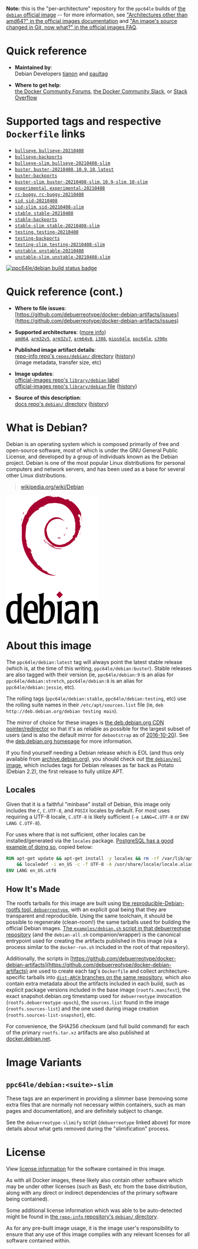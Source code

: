 <!--

********************************************************************************

WARNING:

    DO NOT EDIT "debian/README.md"

    IT IS AUTO-GENERATED

    (from the other files in "debian/" combined with a set of templates)

********************************************************************************

-->

**Note:** this is the "per-architecture" repository for the `ppc64le` builds of [the `debian` official image](https://hub.docker.com/_/debian) -- for more information, see ["Architectures other than amd64?" in the official images documentation](https://github.com/docker-library/official-images#architectures-other-than-amd64) and ["An image's source changed in Git, now what?" in the official images FAQ](https://github.com/docker-library/faq#an-images-source-changed-in-git-now-what).

# Quick reference

-	**Maintained by**:  
	Debian Developers [tianon](https://qa.debian.org/developer.php?login=tianon) and [paultag](https://qa.debian.org/developer.php?login=paultag)

-	**Where to get help**:  
	[the Docker Community Forums](https://forums.docker.com/), [the Docker Community Slack](https://dockr.ly/slack), or [Stack Overflow](https://stackoverflow.com/search?tab=newest&q=docker)

# Supported tags and respective `Dockerfile` links

-	[`bullseye`, `bullseye-20210408`](https://github.com/debuerreotype/docker-debian-artifacts/blob/66d540261facaa27482c43f25936cdff502bb924/bullseye/Dockerfile)
-	[`bullseye-backports`](https://github.com/debuerreotype/docker-debian-artifacts/blob/66d540261facaa27482c43f25936cdff502bb924/bullseye/backports/Dockerfile)
-	[`bullseye-slim`, `bullseye-20210408-slim`](https://github.com/debuerreotype/docker-debian-artifacts/blob/66d540261facaa27482c43f25936cdff502bb924/bullseye/slim/Dockerfile)
-	[`buster`, `buster-20210408`, `10.9`, `10`, `latest`](https://github.com/debuerreotype/docker-debian-artifacts/blob/66d540261facaa27482c43f25936cdff502bb924/buster/Dockerfile)
-	[`buster-backports`](https://github.com/debuerreotype/docker-debian-artifacts/blob/66d540261facaa27482c43f25936cdff502bb924/buster/backports/Dockerfile)
-	[`buster-slim`, `buster-20210408-slim`, `10.9-slim`, `10-slim`](https://github.com/debuerreotype/docker-debian-artifacts/blob/66d540261facaa27482c43f25936cdff502bb924/buster/slim/Dockerfile)
-	[`experimental`, `experimental-20210408`](https://github.com/debuerreotype/docker-debian-artifacts/blob/66d540261facaa27482c43f25936cdff502bb924/experimental/Dockerfile)
-	[`rc-buggy`, `rc-buggy-20210408`](https://github.com/debuerreotype/docker-debian-artifacts/blob/66d540261facaa27482c43f25936cdff502bb924/rc-buggy/Dockerfile)
-	[`sid`, `sid-20210408`](https://github.com/debuerreotype/docker-debian-artifacts/blob/66d540261facaa27482c43f25936cdff502bb924/sid/Dockerfile)
-	[`sid-slim`, `sid-20210408-slim`](https://github.com/debuerreotype/docker-debian-artifacts/blob/66d540261facaa27482c43f25936cdff502bb924/sid/slim/Dockerfile)
-	[`stable`, `stable-20210408`](https://github.com/debuerreotype/docker-debian-artifacts/blob/66d540261facaa27482c43f25936cdff502bb924/stable/Dockerfile)
-	[`stable-backports`](https://github.com/debuerreotype/docker-debian-artifacts/blob/66d540261facaa27482c43f25936cdff502bb924/stable/backports/Dockerfile)
-	[`stable-slim`, `stable-20210408-slim`](https://github.com/debuerreotype/docker-debian-artifacts/blob/66d540261facaa27482c43f25936cdff502bb924/stable/slim/Dockerfile)
-	[`testing`, `testing-20210408`](https://github.com/debuerreotype/docker-debian-artifacts/blob/66d540261facaa27482c43f25936cdff502bb924/testing/Dockerfile)
-	[`testing-backports`](https://github.com/debuerreotype/docker-debian-artifacts/blob/66d540261facaa27482c43f25936cdff502bb924/testing/backports/Dockerfile)
-	[`testing-slim`, `testing-20210408-slim`](https://github.com/debuerreotype/docker-debian-artifacts/blob/66d540261facaa27482c43f25936cdff502bb924/testing/slim/Dockerfile)
-	[`unstable`, `unstable-20210408`](https://github.com/debuerreotype/docker-debian-artifacts/blob/66d540261facaa27482c43f25936cdff502bb924/unstable/Dockerfile)
-	[`unstable-slim`, `unstable-20210408-slim`](https://github.com/debuerreotype/docker-debian-artifacts/blob/66d540261facaa27482c43f25936cdff502bb924/unstable/slim/Dockerfile)

[![ppc64le/debian build status badge](https://img.shields.io/jenkins/s/https/doi-janky.infosiftr.net/job/multiarch/job/ppc64le/job/debian.svg?label=ppc64le/debian%20%20build%20job)](https://doi-janky.infosiftr.net/job/multiarch/job/ppc64le/job/debian/)

# Quick reference (cont.)

-	**Where to file issues**:  
	[https://github.com/debuerreotype/docker-debian-artifacts/issues](https://github.com/debuerreotype/docker-debian-artifacts/issues)

-	**Supported architectures**: ([more info](https://github.com/docker-library/official-images#architectures-other-than-amd64))  
	[`amd64`](https://hub.docker.com/r/amd64/debian/), [`arm32v5`](https://hub.docker.com/r/arm32v5/debian/), [`arm32v7`](https://hub.docker.com/r/arm32v7/debian/), [`arm64v8`](https://hub.docker.com/r/arm64v8/debian/), [`i386`](https://hub.docker.com/r/i386/debian/), [`mips64le`](https://hub.docker.com/r/mips64le/debian/), [`ppc64le`](https://hub.docker.com/r/ppc64le/debian/), [`s390x`](https://hub.docker.com/r/s390x/debian/)

-	**Published image artifact details**:  
	[repo-info repo's `repos/debian/` directory](https://github.com/docker-library/repo-info/blob/master/repos/debian) ([history](https://github.com/docker-library/repo-info/commits/master/repos/debian))  
	(image metadata, transfer size, etc)

-	**Image updates**:  
	[official-images repo's `library/debian` label](https://github.com/docker-library/official-images/issues?q=label%3Alibrary%2Fdebian)  
	[official-images repo's `library/debian` file](https://github.com/docker-library/official-images/blob/master/library/debian) ([history](https://github.com/docker-library/official-images/commits/master/library/debian))

-	**Source of this description**:  
	[docs repo's `debian/` directory](https://github.com/docker-library/docs/tree/master/debian) ([history](https://github.com/docker-library/docs/commits/master/debian))

# What is Debian?

Debian is an operating system which is composed primarily of free and open-source software, most of which is under the GNU General Public License, and developed by a group of individuals known as the Debian project. Debian is one of the most popular Linux distributions for personal computers and network servers, and has been used as a base for several other Linux distributions.

> [wikipedia.org/wiki/Debian](https://en.wikipedia.org/wiki/Debian)

![logo](https://raw.githubusercontent.com/docker-library/docs/b449be7df57e9ed9086bb5821bfb5d6cdc5d67a4/debian/logo.png)

# About this image

The `ppc64le/debian:latest` tag will always point the latest stable release (which is, at the time of this writing, `ppc64le/debian:buster`). Stable releases are also tagged with their version (ie, `ppc64le/debian:9` is an alias for `ppc64le/debian:stretch`, `ppc64le/debian:8` is an alias for `ppc64le/debian:jessie`, etc).

The rolling tags (`ppc64le/debian:stable`, `ppc64le/debian:testing`, etc) use the rolling suite names in their `/etc/apt/sources.list` file (ie, `deb http://deb.debian.org/debian testing main`).

The mirror of choice for these images is [the deb.debian.org CDN pointer/redirector](https://deb.debian.org) so that it's as reliable as possible for the largest subset of users (and is also the default mirror for `debootstrap` as of [2016-10-20](https://anonscm.debian.org/cgit/d-i/debootstrap.git/commit/?id=9e8bc60ad1ccf3a25ce7890526b70059f3e770de)). See the [deb.debian.org homepage](https://deb.debian.org) for more information.

If you find yourself needing a Debian release which is EOL (and thus only available from [archive.debian.org](http://archive.debian.org)), you should check out [the `debian/eol` image](https://hub.docker.com/r/debian/eol/), which includes tags for Debian releases as far back as Potato (Debian 2.2), the first release to fully utilize APT.

## Locales

Given that it is a faithful "minbase" install of Debian, this image only includes the `C`, `C.UTF-8`, and `POSIX` locales by default. For most uses requiring a UTF-8 locale, `C.UTF-8` is likely sufficient (`-e LANG=C.UTF-8` or `ENV LANG C.UTF-8`).

For uses where that is not sufficient, other locales can be installed/generated via the `locales` package. [PostgreSQL has a good example of doing so](https://github.com/docker-library/postgres/blob/69bc540ecfffecce72d49fa7e4a46680350037f9/9.6/Dockerfile#L21-L24), copied below:

```dockerfile
RUN apt-get update && apt-get install -y locales && rm -rf /var/lib/apt/lists/* \
	&& localedef -i en_US -c -f UTF-8 -A /usr/share/locale/locale.alias en_US.UTF-8
ENV LANG en_US.utf8
```

## How It's Made

The rootfs tarballs for this image are built using [the reproducible-Debian-rootfs tool, `debuerreotype`](https://github.com/debuerreotype/debuerreotype), with an explicit goal being that they are transparent and reproducible. Using the same toolchain, it should be possible to regenerate (clean-room!) the same tarballs used for building the official Debian images. [The `examples/debian.sh` script in that debuerreotype repository](https://github.com/debuerreotype/debuerreotype/blob/master/examples/debian.sh) (and the `debian-all.sh` companion/wrapper) is the canonical entrypoint used for creating the artifacts published in this image (via a process similar to the `docker-run.sh` included in the root of that repository).

Additionally, the scripts in [https://github.com/debuerreotype/docker-debian-artifacts](https://github.com/debuerreotype/docker-debian-artifacts) are used to create each tag's `Dockerfile` and collect architecture-specific tarballs into [`dist-ARCH` branches on the same repository](https://github.com/debuerreotype/docker-debian-artifacts/branches), which also contain extra metadata about the artifacts included in each build, such as explicit package versions included in the base image (`rootfs.manifest`), the exact snapshot.debian.org timestamp used for `debuerreotype` invocation (`rootfs.debuerreotype-epoch`), the `sources.list` found in the image (`rootfs.sources-list`) and the one used during image creation (`rootfs.sources-list-snapshot`), etc.

For convenience, the SHA256 checksum (and full build command) for each of the primary `rootfs.tar.xz` artifacts are also published at [docker.debian.net](https://docker.debian.net/).

# Image Variants

## `ppc64le/debian:<suite>-slim`

These tags are an experiment in providing a slimmer base (removing some extra files that are normally not necessary within containers, such as man pages and documentation), and are definitely subject to change.

See the `debuerreotype-slimify` script (`debuerreotype` linked above) for more details about what gets removed during the "slimification" process.

# License

View [license information](https://www.debian.org/social_contract#guidelines) for the software contained in this image.

As with all Docker images, these likely also contain other software which may be under other licenses (such as Bash, etc from the base distribution, along with any direct or indirect dependencies of the primary software being contained).

Some additional license information which was able to be auto-detected might be found in [the `repo-info` repository's `debian/` directory](https://github.com/docker-library/repo-info/tree/master/repos/debian).

As for any pre-built image usage, it is the image user's responsibility to ensure that any use of this image complies with any relevant licenses for all software contained within.
